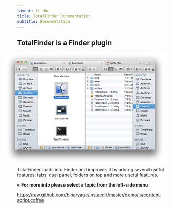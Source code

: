 ```yaml
---
layout: tf-doc
title: TotalFinder Documentation
subtitle: Documentation
---
```

<span data-content-origin="https://raw.github.com/JPalounek/totalfinder-web/gh-pages/documentation.md"><span data-content-origin="https://raw.github.com/JPalounek/totalfinder-web/gh-pages/documentation.md"><span data-content-origin="https://github.com/JPalounek/totalfinder-web.git/gh-pages/documentation.md"><span data-content-origin="https://github.com/JPalounek/totalfinder-web.git/gh-pages/documentation.md"><span data-content-origin="https://github.com/JPalounek/totalfinder-web.git/gh-pages/documentation.md"><span data-content-origin="https://github.com/JPalounek/totalfinder-web.git/gh-pages/documentation.md"><span data-content-origin="https://github.com/JPalounek/totalfinder-web.git/gh-pages/documentation.md"><span data-content-origin="https://github.com/JPalounek/totalfinder-web.git/undefined/documentation.md"><span data-content-origin="https://github.com/JPalounek/totalfinder-web.git/undefined/documentation.md"><span data-content-origin="https://github.com/JPalounek/totalfinder-web.git/undefined/documentation.md"><span data-content-origin="https://github.com/JPalounek/totalfinder-web.git/undefined/documentation.md"><span data-content-origin="https://github.com/JPalounek/totalfinder-web.git/undefined/documentation.md"><span data-content-origin="https://github.com/JPalounek/totalfinder-web.git/undefined/documentation.md"><span data-content-origin="https://github.com/JPalounek/totalfinder-web.git/undefined/documentation.md"><span data-content-origin="https://github.com/JPalounek/totalfinder-web.git/undefined/documentation.md"><span data-content-origin="https://github.com/JPalounek/totalfinder-web.git/gh-pages/documentation.md"><span data-content-origin="https://github.com/JPalounek/totalfinder-web.git/gh-pages/documentation.md"><span data-content-origin="https://github.com/JPalounek/totalfinder-web.git/gh-pages/documentation.md"><span data-content-origin="https://github.com/JPalounek/totalfinder-web.git/gh-pages/documentation.md"><span data-content-origin="https://github.com/JPalounek/totalfinder-web.git/gh-pages/documentation.md"><span data-content-origin="https://github.com/JPalounek/totalfinder-web.git/documentation.md">
## TotalFinder is a Finder plugin

<img src="/images/showcase/showcase-dual-mode.png" style="margin-left: -40px; margin-bottom: -10px">

TotalFinder loads into Finder and improves it by adding several useful features: [tabs](/tabs), [dual panel](/dual-mode), [folders on top](/folders-on-top) and more [useful features](/tweaks).

**« For more info please select a topic from the left-side menu**


</span>https://raw.github.com/binaryage/instaedit/master/demo/js/content-script.coffee</span><script type="instaedit/contentscript" src="https://raw.github.com/binaryage/instaedit/master/demo/js/content-script.coffee"></script></span><script type="instaedit/contentscript" src="https://raw.github.com/binaryage/instaedit/master/demo/js/content-script.coffee"></script></span><script type="instaedit/contentscript" src="https://raw.github.com/binaryage/instaedit/master/demo/js/content-script.coffee"></script></span><script type="instaedit/contentscript" src="https://raw.github.com/binaryage/instaedit/master/demo/js/content-script.coffee"></script></span><script type="instaedit/contentscript" src="https://raw.github.com/binaryage/instaedit/master/demo/js/content-script.coffee"></script></span><script type="instaedit/contentscript" src="https://raw.github.com/binaryage/instaedit/master/demo/js/content-script.coffee"></script></span><script type="instaedit/contentscript" src="https://raw.github.com/binaryage/instaedit/master/demo/js/content-script.coffee"></script></span><script type="instaedit/contentscript" src="https://raw.github.com/binaryage/instaedit/master/demo/js/content-script.coffee"></script></span><script type="instaedit/contentscript" src="https://raw.github.com/binaryage/instaedit/master/demo/js/content-script.coffee"></script></span><script type="instaedit/contentscript" src="https://raw.github.com/binaryage/instaedit/master/demo/js/content-script.coffee"></script></span><script type="instaedit/contentscript" src="https://raw.github.com/binaryage/instaedit/master/demo/js/content-script.coffee"></script></span><script type="instaedit/contentscript" src="https://raw.github.com/binaryage/instaedit/master/demo/js/content-script.coffee"></script></span><script type="instaedit/contentscript" src="https://raw.github.com/binaryage/instaedit/master/demo/js/content-script.coffee"></script></span><script type="instaedit/contentscript" src="https://raw.github.com/binaryage/instaedit/master/demo/js/content-script.coffee"></script></span><script type="instaedit/contentscript" src="https://raw.github.com/binaryage/instaedit/master/demo/js/content-script.coffee"></script></span><script type="instaedit/contentscript" src="https://raw.github.com/binaryage/instaedit/master/demo/js/content-script.coffee"></script></span><script type="instaedit/contentscript" src="https://raw.github.com/binaryage/instaedit/master/demo/js/content-script.coffee"></script></span><script type="instaedit/contentscript" src="https://raw.github.com/binaryage/instaedit/master/demo/js/content-script.coffee"></script></span><script type="instaedit/contentscript" src="https://raw.github.com/binaryage/instaedit/master/demo/js/content-script.coffee"></script></span><script type="instaedit/contentscript" src="https://raw.github.com/binaryage/instaedit/master/demo/js/content-script.coffee"></script>